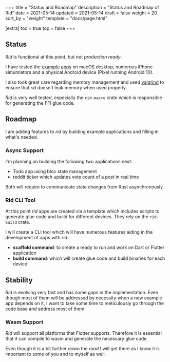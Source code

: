+++
title = "Status and Roadmap"
description = "Status and Roadmap of Rid"
date = 2021-05-14 
updated = 2021-05-14
draft = false
weight = 20
sort_by = "weight"
template = "docs/page.html"

[extra]
toc = true
top = false
+++

## Status

_Rid_ is functional at this point, but not _production ready_.

I have tested the [example apps](../../examples/) on macOS desktop, numerous iPhone simumlators and a physical
Android device (Pixel running Android 10).

I also took great care regarding memory management and used [valgrind](https://valgrind.org/)
to ensure that _rid_ doesn't leak memory when used properly.

_Rid_ is very well tested, especially the `rid-macro` crate which is responsible for
generating the FFI glue code.

## Roadmap

I am adding features to _rid_ by building example applications and filling in what's needed.

### Async Support

I'm planning on building the following two applications next:

- Todo app using bloc state management
- reddit ticker which updates vote count of a post in real time

Both will require to communicate state changes from Rust asynchronously.

### Rid CLI Tool 

At this point _rid_ apps are created via a template which includes scripts to generate glue
code and build for different devices. They rely on the `rid-build` crate.

I will create a CLI tool which will have numerous features aiding in the development of apps with _rid_:

- **scaffold command**: to create a ready to run and work on Dart or Flutter application
- **build command**: which will create glue code and build binaries for each device 

## Stability

_Rid_ is evolving very fast and has some gaps in the implementation. Even though most of them
will be addressed by necessity when a new example app depends on it, I want to take some time
to meticulously go through the code base and address most of them.

### Wasm Support

_Rid_ will support all platforms that Flutter supports. Therefore it is essential that it can
compile to wasm and generate the necessary glue code.

Even though it is a bit further down the _road_ I will get there as I know it is important to
some of you and to myself as well.
